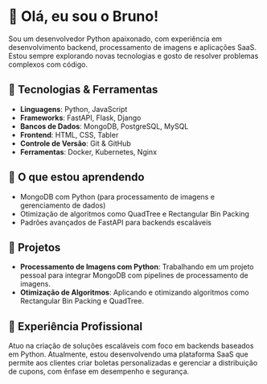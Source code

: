 # 👋 Olá, eu sou o Bruno!

Sou um desenvolvedor Python apaixonado, com experiência em desenvolvimento backend, processamento de imagens e aplicações SaaS. Estou sempre explorando novas tecnologias e gosto de resolver problemas complexos com código.

## 🔧 Tecnologias & Ferramentas
- **Linguagens**: Python, JavaScript
- **Frameworks**: FastAPI, Flask, Django
- **Bancos de Dados**: MongoDB, PostgreSQL, MySQL
- **Frontend**: HTML, CSS, Tabler
- **Controle de Versão**: Git & GitHub
- **Ferramentas**: Docker, Kubernetes, Nginx

## 🌱 O que estou aprendendo
- MongoDB com Python (para processamento de imagens e gerenciamento de dados)
- Otimização de algoritmos como QuadTree e Rectangular Bin Packing
- Padrões avançados de FastAPI para backends escaláveis

## 🚀 Projetos
- **Processamento de Imagens com Python**: Trabalhando em um projeto pessoal para integrar MongoDB com pipelines de processamento de imagens.
- **Otimização de Algoritmos**: Aplicando e otimizando algoritmos como Rectangular Bin Packing e QuadTree.

## 💼 Experiência Profissional
Atuo na criação de soluções escaláveis com foco em backends baseados em Python. Atualmente, estou desenvolvendo uma plataforma SaaS que permite aos clientes criar boletas personalizadas e gerenciar a distribuição de cupons, com ênfase em desempenho e segurança.
